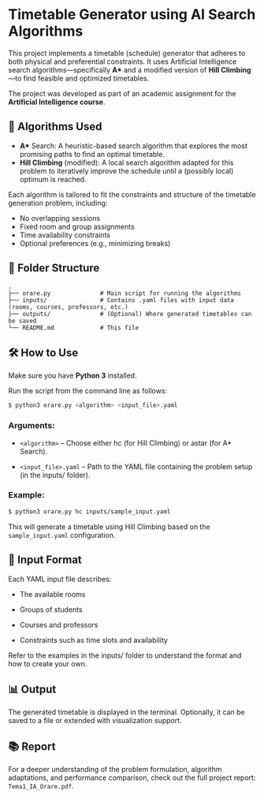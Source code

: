# Timetable Generator using AI Search Algorithms

This project implements a timetable (schedule) generator that adheres to both physical and preferential constraints. It uses Artificial Intelligence search algorithms—specifically **A\*** and a modified version of **Hill Climbing**—to find feasible and optimized timetables.

The project was developed as part of an academic assignment for the **Artificial Intelligence course**.

## 🧠 Algorithms Used

- **A\*** Search: A heuristic-based search algorithm that explores the most promising paths to find an optimal timetable.
- **Hill Climbing** (modified): A local search algorithm adapted for this problem to iteratively improve the schedule until a (possibly local) optimum is reached.

Each algorithm is tailored to fit the constraints and structure of the timetable generation problem, including:
- No overlapping sessions
- Fixed room and group assignments
- Time availability constraints
- Optional preferences (e.g., minimizing breaks)

## 📁 Folder Structure

```
.
├── orare.py              # Main script for running the algorithms
├── inputs/               # Contains .yaml files with input data (rooms, courses, professors, etc.)
├── outputs/              # (Optional) Where generated timetables can be saved
└── README.md             # This file
```

## 🛠️ How to Use

Make sure you have **Python 3** installed.

Run the script from the command line as follows:

```bash
$ python3 orare.py <algorithm> <input_file>.yaml
```

### Arguments:

* ``<algorithm>`` – Choose either hc (for Hill Climbing) or astar (for A* Search).

* ``<input_file>.yaml`` – Path to the YAML file containing the problem setup (in the inputs/ folder).

### Example:

```bash
$ python3 orare.py hc inputs/sample_input.yaml
```

This will generate a timetable using Hill Climbing based on the ``sample_input.yaml`` configuration.

## 📄 Input Format
Each YAML input file describes:

* The available rooms

* Groups of students

* Courses and professors

* Constraints such as time slots and availability

Refer to the examples in the inputs/ folder to understand the format and how to create your own.

## 📊 Output
The generated timetable is displayed in the terminal. Optionally, it can be saved to a file or extended with visualization support.

## 📚 Report
For a deeper understanding of the problem formulation, algorithm adaptations, and performance comparison, check out the full project report: ``Tema1_IA_Orare.pdf``.
